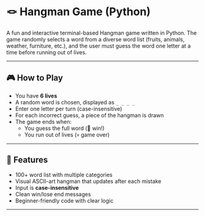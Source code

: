 # 🪢 Hangman Game (Python)

A fun and interactive terminal-based Hangman game written in Python. The game randomly selects a word from a diverse word list (fruits, animals, weather, furniture, etc.), and the user must guess the word one letter at a time before running out of lives.

---

## 🎮 How to Play

- You have **6 lives**
- A random word is chosen, displayed as `_ _ _ _`
- Enter one letter per turn (case-insensitive)
- For each incorrect guess, a piece of the hangman is drawn
- The game ends when:
  - You guess the full word (🎉 win!)
  - You run out of lives (💀 game over)

---

## 🧠 Features

- 100+ word list with multiple categories
- Visual ASCII-art hangman that updates after each mistake
- Input is **case-insensitive**
- Clean win/lose end messages
- Beginner-friendly code with clear logic

---
